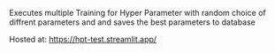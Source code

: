 Executes multiple Training for Hyper Parameter with random choice of diffrent parameters and and saves the best parameters to database

Hosted at:
https://hpt-test.streamlit.app/
